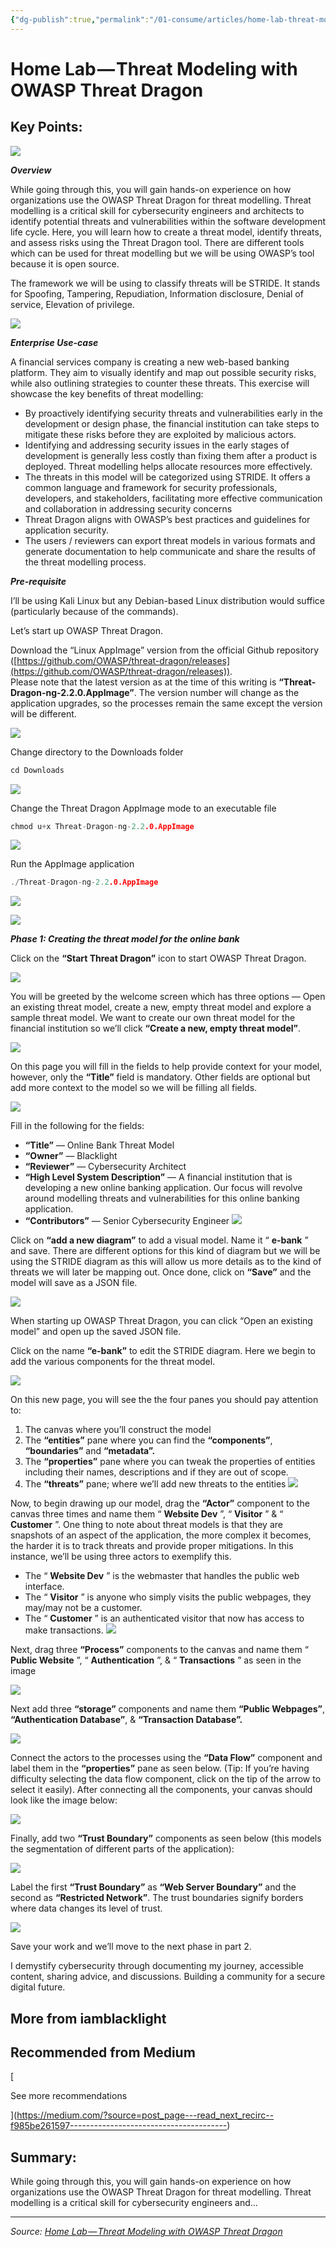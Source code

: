 ```yaml
---
{"dg-publish":true,"permalink":"/01-consume/articles/home-lab-threat-modeling-with-owasp-threat-dragon/","title":"Home Lab — Threat Modeling with OWASP Threat Dragon","tags":["threat-modeling"]}
---
```



# Home Lab — Threat Modeling with OWASP Threat Dragon

## Key Points:
![](https://miro.medium.com/v2/resize:fit:640/format:webp/1*G4Vgr0u2yquhMQNCkNUm9Q.jpeg)

***Overview***

While going through this, you will gain hands-on experience on how organizations use the OWASP Threat Dragon for threat modelling. Threat modelling is a critical skill for cybersecurity engineers and architects to identify potential threats and vulnerabilities within the software development life cycle. Here, you will learn how to create a threat model, identify threats, and assess risks using the Threat Dragon tool. There are different tools which can be used for threat modelling but we will be using OWASP’s tool because it is open source.

The framework we will be using to classify threats will be STRIDE. It stands for Spoofing, Tampering, Repudiation, Information disclosure, Denial of service, Elevation of privilege.

![](https://miro.medium.com/v2/resize:fit:640/format:webp/1*IuPJsctIb__f-QkQYyh6OA.png)

***Enterprise Use-case***

A financial services company is creating a new web-based banking platform. They aim to visually identify and map out possible security risks, while also outlining strategies to counter these threats. This exercise will showcase the key benefits of threat modelling:

- By proactively identifying security threats and vulnerabilities early in the development or design phase, the financial institution can take steps to mitigate these risks before they are exploited by malicious actors.
- Identifying and addressing security issues in the early stages of development is generally less costly than fixing them after a product is deployed. Threat modelling helps allocate resources more effectively.
- The threats in this model will be categorized using STRIDE. It offers a common language and framework for security professionals, developers, and stakeholders, facilitating more effective communication and collaboration in addressing security concerns
- Threat Dragon aligns with OWASP’s best practices and guidelines for application security.
- The users / reviewers can export threat models in various formats and generate documentation to help communicate and share the results of the threat modelling process.

***Pre-requisite***

I’ll be using Kali Linux but any Debian-based Linux distribution would suffice (particularly because of the commands).

Let’s start up OWASP Threat Dragon.

Download the “Linux AppImage” version from the official Github repository ([https://github.com/OWASP/threat-dragon/releases](https://github.com/OWASP/threat-dragon/releases)).  
Please note that the latest version as at the time of this writing is **“Threat-Dragon-ng-2.2.0.AppImage”**. The version number will change as the application upgrades, so the processes remain the same except the version will be different.

![](https://miro.medium.com/v2/resize:fit:700/0*xJGQ3KiLslWmg8Fi)

Change directory to the Downloads folder

```c
cd Downloads
```
![](https://miro.medium.com/v2/resize:fit:700/0*FvC-RBzxj3ZmDINA)

Change the Threat Dragon AppImage mode to an executable file

```c
chmod u+x Threat-Dragon-ng-2.2.0.AppImage
```
![](https://miro.medium.com/v2/resize:fit:526/0*HsdHPsJ_xXmkkCx5)

Run the AppImage application

```c
./Threat-Dragon-ng-2.2.0.AppImage
```
![](https://miro.medium.com/v2/resize:fit:503/0*Vo0DOulTf0tyVDHW)

![](https://miro.medium.com/v2/resize:fit:640/format:webp/1*1vR3Py4L2MyKPi-_bUYQaQ.png)

***Phase 1: Creating the threat model for the online bank***

Click on the **“Start Threat Dragon”** icon to start OWASP Threat Dragon.

![](https://miro.medium.com/v2/resize:fit:700/0*t0d8U3xQfa7bbpR7)

You will be greeted by the welcome screen which has three options — Open an existing threat model, create a new, empty threat model and explore a sample threat model. We want to create our own threat model for the financial institution so we’ll click **“Create a new, empty threat model”**.

![](https://miro.medium.com/v2/resize:fit:700/0*K6clLLfD48kOr-Rl)

On this page you will fill in the fields to help provide context for your model, however, only the **“Title”** field is mandatory. Other fields are optional but add more context to the model so we will be filling all fields.

![](https://miro.medium.com/v2/resize:fit:700/0*w4n2JWdfRBo8zv8W)

Fill in the following for the fields:

- **“Title”** — Online Bank Threat Model
- **“Owner”** — Blacklight
- **“Reviewer”** — Cybersecurity Architect
- **“High Level System Description”** — A financial institution that is developing a new online banking application. Our focus will revolve around modelling threats and vulnerabilities for this online banking application.
- **“Contributors”** — Senior Cybersecurity Engineer
![](https://miro.medium.com/v2/resize:fit:640/format:webp/1*U7ZscHDGX66KToYHlr9X8w.png)

Click on **“add a new diagram”** to add a visual model. Name it “ **e-bank** ” and save. There are different options for this kind of diagram but we will be using the STRIDE diagram as this will allow us more details as to the kind of threats we will later be mapping out. Once done, click on **“Save”** and the model will save as a JSON file.

![](https://miro.medium.com/v2/resize:fit:640/format:webp/1*KK6o82B_Y2e4OyGj4z-OuQ.png)

When starting up OWASP Threat Dragon, you can click “Open an existing model” and open up the saved JSON file.

Click on the name **“e-bank”** to edit the STRIDE diagram. Here we begin to add the various components for the threat model.

![](https://miro.medium.com/v2/resize:fit:640/format:webp/1*T_tZNRWtmv8jbi-fthYcDg.png)

On this new page, you will see the the four panes you should pay attention to:

1. The canvas where you’ll construct the model
2. The **“entities”** pane where you can find the **“components”**, **“boundaries”** and **“metadata”.**
3. The **“properties”** pane where you can tweak the properties of entities including their names, descriptions and if they are out of scope.
4. The **“threats”** pane; where we’ll add new threats to the entities
![](https://miro.medium.com/v2/resize:fit:640/format:webp/1*9BhF9WzJsxENwmTHBoki3w.png)

Now, to begin drawing up our model, drag the **“Actor”** component to the canvas three times and name them “ **Website Dev** ”, “ **Visitor** ” & “ **Customer** ”. One thing to note about threat models is that they are snapshots of an aspect of the application, the more complex it becomes, the harder it is to track threats and provide proper mitigations. In this instance, we’ll be using three actors to exemplify this.

- The “ **Website Dev** ” is the webmaster that handles the public web interface.
- The “ **Visitor** ” is anyone who simply visits the public webpages, they may/may not be a customer.
- The “ **Customer** ” is an authenticated visitor that now has access to make transactions.
![](https://miro.medium.com/v2/resize:fit:640/format:webp/1*ag6G7_EWr3ykoOMEBKa4gQ.png)

Next, drag three **“Process”** components to the canvas and name them “ **Public Website** ”, “ **Authentication** ”, & “ **Transactions** ” as seen in the image

![](https://miro.medium.com/v2/resize:fit:640/format:webp/1*VIOJMGOIpkcmzTo9yHtM-g.png)

Next add three **“storage”** components and name them **“Public Webpages”**, **“Authentication Database”**, & **“Transaction Database”.**

![](https://miro.medium.com/v2/resize:fit:640/format:webp/1*8YQN3QYlQ82YMnNIVxidzQ.png)

Connect the actors to the processes using the **“Data Flow”** component and label them in the **“properties”** pane as seen below. (Tip: If you’re having difficulty selecting the data flow component, click on the tip of the arrow to select it easily). After connecting all the components, your canvas should look like the image below:

![](https://miro.medium.com/v2/resize:fit:700/0*yu1rGr3RuFII1UUY)

Finally, add two **“Trust Boundary”** components as seen below (this models the segmentation of different parts of the application):

![](https://miro.medium.com/v2/resize:fit:640/format:webp/1*KUsWo-TXEPby_BqnyIpcYg.png)

Label the first **“Trust Boundary”** as **“Web Server Boundary”** and the second as **“Restricted Network”**. The trust boundaries signify borders where data changes its level of trust.

![](https://miro.medium.com/v2/resize:fit:700/0*Bsaqhfn3NTW1bdq_)

Save your work and we’ll move to the next phase in part 2.

I demystify cybersecurity through documenting my journey, accessible content, sharing advice, and discussions. Building a community for a secure digital future.

## More from iamblacklight

## Recommended from Medium

[

See more recommendations

](https://medium.com/?source=post_page---read_next_recirc--f985be261597---------------------------------------)

## Summary:
While going through this, you will gain hands-on experience on how organizations use the OWASP Threat Dragon for threat modelling. Threat modelling is a critical skill for cybersecurity engineers and…

---

*Source: [Home Lab — Threat Modeling with OWASP Threat Dragon](https://medium.com/@iamblacklight/home-lab-threat-modeling-with-owasp-threat-dragon-f985be261597)*
